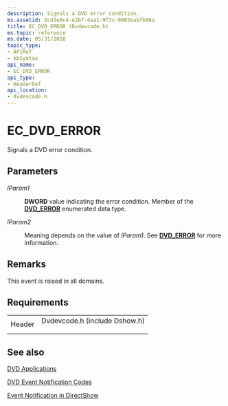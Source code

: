 ```yaml
---
description: Signals a DVD error condition.
ms.assetid: 2cd3e0c4-e2b7-4aa1-9f3c-9003eabfb08a
title: EC_DVD_ERROR (Dvdevcode.h)
ms.topic: reference
ms.date: 05/31/2018
topic_type: 
- APIRef
- kbSyntax
api_name: 
- EC_DVD_ERROR
api_type: 
- HeaderDef
api_location: 
- dvdevcode.h
---
```


# EC\_DVD\_ERROR

Signals a DVD error condition.

## Parameters

<dl> <dt>

<span id="lParam1"></span><span id="lparam1"></span><span id="LPARAM1"></span>*lParam1*
</dt> <dd>

**DWORD** value indicating the error condition. Member of the [**DVD\_ERROR**](/previous-versions/windows/desktop/api/dvdevcod/ne-dvdevcod-dvd_error) enumerated data type.

</dd> <dt>

<span id="lParam2"></span><span id="lparam2"></span><span id="LPARAM2"></span>*lParam2*
</dt> <dd>

Meaning depends on the value of *lParam1*. See [**DVD\_ERROR**](/previous-versions/windows/desktop/api/dvdevcod/ne-dvdevcod-dvd_error) for more information.

</dd> </dl>

## Remarks

This event is raised in all domains.

## Requirements



|                   |                                                                                                          |
|-------------------|----------------------------------------------------------------------------------------------------------|
| Header<br/> | <dl> <dt>Dvdevcode.h (include Dshow.h)</dt> </dl> |



## See also

<dl> <dt>

[DVD Applications](dvd-applications.md)
</dt> <dt>

[DVD Event Notification Codes](dvd-notification-codes.md)
</dt> <dt>

[Event Notification in DirectShow](event-notification-in-directshow.md)
</dt> </dl>

 

 




